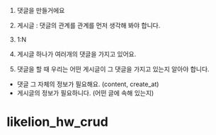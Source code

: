 1. 댓글을 만들거에요
2. 게시글 : 댓글의 관계를 관계를 먼저 생각해 봐야 합니다.
3. 1:N
4. 게시글 하나가 여러개의 댓글을 가지고 있어요.

5. 댓글을 할 때 우리는 어떤 게시글이 그 댓글을 가지고 있는지 알아야 합니다.
  - 댓글 그 자체의 정보가 필요해요. (content, create_at)
  - 게시글의 정보가 필요하니다. (어떤 글에 속해 있는지)
  # likelion_hw_crud
